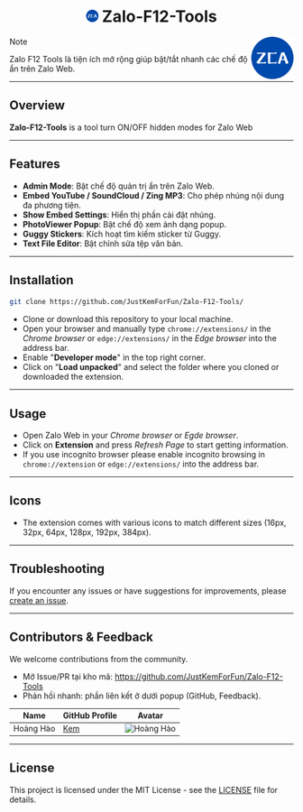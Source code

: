 <h1 align="center"><img src="./images/icon-384.png" width="22px"> Zalo-F12-Tools</h1>
<img align='right' src="./images/icon-384.png" width="75" height="75">

> [!Note]
Zalo F12 Tools là tiện ích mở rộng giúp bật/tắt nhanh các chế độ ẩn trên Zalo Web.

---

## Overview
**Zalo-F12-Tools** is a tool turn ON/OFF hidden modes for Zalo Web

---

## Features

- **Admin Mode**: Bật chế độ quản trị ẩn trên Zalo Web.
- **Embed YouTube / SoundCloud / Zing MP3**: Cho phép nhúng nội dung đa phương tiện.
- **Show Embed Settings**: Hiển thị phần cài đặt nhúng.
- **PhotoViewer Popup**: Bật chế độ xem ảnh dạng popup.
- **Guggy Stickers**: Kích hoạt tìm kiếm sticker từ Guggy.
- **Text File Editor**: Bật chỉnh sửa tệp văn bản.

---

## Installation

```bash
git clone https://github.com/JustKemForFun/Zalo-F12-Tools/
```
- Clone or download this repository to your local machine.
- Open your browser and manually type `chrome://extensions/` in the *Chrome browser* or `edge://extensions/` in the *Edge browser* into the address bar.
- Enable "**Developer mode**" in the top right corner.
- Click on "**Load unpacked**" and select the folder where you cloned or downloaded the extension.

---

## Usage

- Open Zalo Web in your *Chrome browser* or *Egde browser*.
- Click on **Extension** and press *Refresh Page* to start getting information.
- If you use incognito browser please enable incognito browsing in `chrome://extension` or `edge://extensions/` into the address bar.

---

## Icons

- The extension comes with various icons to match different sizes (16px, 32px, 64px, 128px, 192px, 384px).

---

## Troubleshooting

If you encounter any issues or have suggestions for improvements, please [create an issue](https://github.com/JustKemForFun/Zalo-F12-Tools/issues).

---

## Contributors & Feedback

We welcome contributions from the community.
- Mở Issue/PR tại kho mã: https://github.com/JustKemForFun/Zalo-F12-Tools
- Phản hồi nhanh: phần liên kết ở dưới popup (GitHub, Feedback).

| Name               | GitHub Profile                              | Avatar                                 |
|--------------------|---------------------------------------------|----------------------------------------|
|     Hoàng Hào      | [Kem](https://www.github.com/JustKemForFun) | <img src="https://avatars.githubusercontent.com/u/136668112" alt="Hoàng Hào" width="50" height="50" /> |

---

## License

This project is licensed under the MIT License - see the [LICENSE](LICENSE) file for details.
